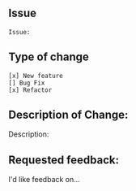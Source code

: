 ## Issue
    Issue:
    
## Type of change

    [x] New feature
    [] Bug Fix
    [x] Refactor

## Description of Change:
Description:
    
## Requested feedback: 
    
   I'd like feedback on...
